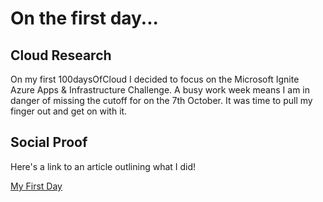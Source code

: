<!-- This is a template you can use for quick progress days. It removes a lot of the steps we encourage you to share in the longer template 000-DAY-ARTICLE-LONG-TEMPLATE.MD-->

# On the first day...

## Cloud Research

On my first 100daysOfCloud I decided to focus on the Microsoft Ignite Azure Apps & Infrastructure Challenge. A busy work week means I am in danger of missing the cutoff for on the 7th October. It was time to pull my finger out and get on with it.

## Social Proof

Here's a link to an article outlining what I did!

[My First Day](https://twitter.com/stalbansdaz/status/1312130239259045888)
